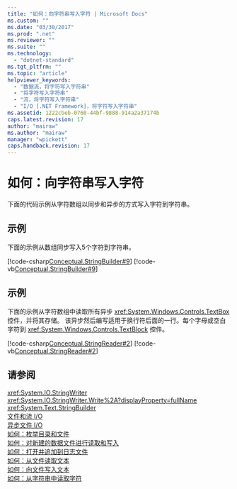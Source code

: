 ```yaml
---
title: "如何：向字符串写入字符 | Microsoft Docs"
ms.custom: ""
ms.date: "03/30/2017"
ms.prod: ".net"
ms.reviewer: ""
ms.suite: ""
ms.technology: 
  - "dotnet-standard"
ms.tgt_pltfrm: ""
ms.topic: "article"
helpviewer_keywords: 
  - "数据流，将字符写入字符串"
  - "将字符写入字符串"
  - "流，将字符写入字符串"
  - "I/O [.NET Framework]，将字符写入字符串"
ms.assetid: 1222cbeb-0760-44bf-9888-914a2a37174b
caps.latest.revision: 17
author: "mairaw"
ms.author: "mairaw"
manager: "wpickett"
caps.handback.revision: 17
---
```

# 如何：向字符串写入字符
下面的代码示例从字符数组以同步和异步的方式写入字符到字符串。  
  
## 示例  
 下面的示例从数组同步写入5个字符到字符串。  
  
 [!code-csharp[Conceptual.StringBuilder#9](../../../samples/snippets/csharp/VS_Snippets_CLR/Conceptual.StringBuilder/cs/example2.cs#9)]
 [!code-vb[Conceptual.StringBuilder#9](../../../samples/snippets/visualbasic/VS_Snippets_CLR/Conceptual.StringBuilder/vb/example2.vb#9)]  
  
## 示例  
 下面的示例从字符数组中读取所有异步 <xref:System.Windows.Controls.TextBox> 控件，并将其存储。  该异步然后编写适用于换行符后面的一行。每个字母或空白字符到 <xref:System.Windows.Controls.TextBlock> 控件。  
  
 [!code-csharp[Conceptual.StringReader#2](../../../samples/snippets/csharp/VS_Snippets_CLR/conceptual.stringreader/cs/source2.cs#2)]
 [!code-vb[Conceptual.StringReader#2](../../../samples/snippets/visualbasic/VS_Snippets_CLR/conceptual.stringreader/vb/source2.vb#2)]  
  
## 请参阅  
 <xref:System.IO.StringWriter>   
 <xref:System.IO.StringWriter.Write%2A?displayProperty=fullName>   
 <xref:System.Text.StringBuilder>   
 [文件和流 I\/O](../../../docs/standard/io/index.md)   
 [异步文件 I\/O](../../../docs/standard/io/异步文件-i-o.md)   
 [如何：枚举目录和文件](../../../docs/standard/io/how-to-enumerate-directories-and-files.md)   
 [如何：对新建的数据文件进行读取和写入](../../../docs/standard/io/how-to-read-and-write-to-a-newly-created-data-file.md)   
 [如何：打开并追加到日志文件](../../../docs/standard/io/how-to-open-and-append-to-a-log-file.md)   
 [如何：从文件读取文本](../../../docs/standard/io/how-to-read-text-from-a-file.md)   
 [如何：向文件写入文本](../../../docs/standard/io/how-to-write-text-to-a-file.md)   
 [如何：从字符串中读取字符](../../../docs/standard/io/how-to-read-characters-from-a-string.md)